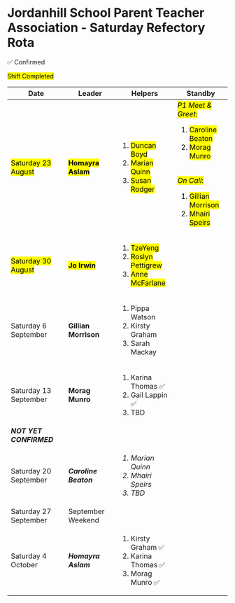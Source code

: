 # Jordanhill School Parent Teacher Association - Saturday Refectory Rota

✅ Confirmed

<mark>Shift Completed</mark>

| Date           | Leader        | Helpers                             | Standby |
|----------------|--------------|-------------------------------------|-----|
| <mark>Saturday 23 August | <mark>**Homayra Aslam** | <ol><li><mark>Duncan Boyd</li><li><mark>Marian Quinn</li><li><mark>Susan Rodger</li></ol>| <mark>_P1 Meet & Greet_: <ol><li><mark>Caroline Beaton</li><li><mark>Morag Munro</li></ol><br/> <mark>_On Call_: <ol><li><mark>Gillian Morrison</li><li><mark>Mhairi Speirs</li></ol> |
| <mark>Saturday 30 August | <mark>**Jo Irwin**     | <ol><li><mark>TzeYeng</li><li><mark>Roslyn Pettigrew</li> <li><mark>Anne McFarlane</li></ol>| |
| Saturday 6 September  | **Gillian Morrison** | <ol><li>Pippa Watson</li><li>Kirsty Graham</li><li>Sarah Mackay</li></ol>| |
| Saturday 13 September | **Morag Munro** | <ol><li>Karina Thomas ✅</li><li>Gail Lappin ✅</li><li>TBD</li></ol> | | 
| <b><i>NOT YET CONFIRMED</i></b> |
| Saturday 20 September | <i>**Caroline Beaton**</i> | <i><ol><li>Marian Quinn</li><li>Mhairi Speirs</li><li>TBD</li></ol></i> | |
| Saturday 27 September | September Weekend | 
| Saturday 4 October | <i>**Homayra Aslam**</i> | <ol><li>Kirsty Graham ✅</li><li>Karina Thomas ✅</li><li>Morag Munro  ✅</li></ol> | | 

